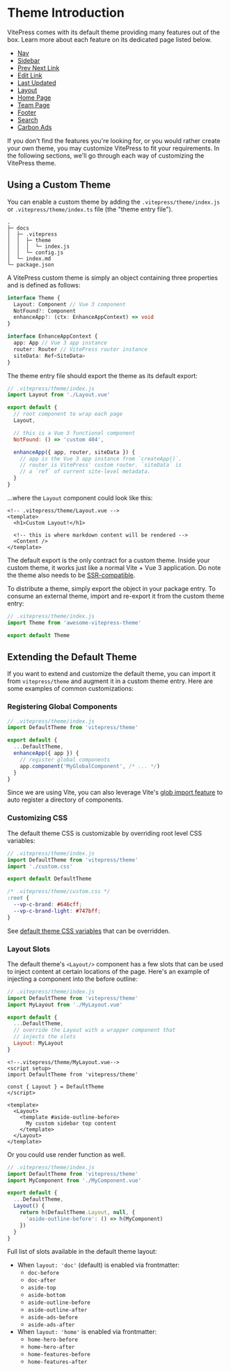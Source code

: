 # Theme Introduction

VitePress comes with its default theme providing many features out of the box. Learn more about each feature on its dedicated page listed below.

- [Nav](./theme-nav)
- [Sidebar](./theme-sidebar)
- [Prev Next Link](./theme-prev-next-link)
- [Edit Link](./theme-edit-link)
- [Last Updated](./theme-last-updated)
- [Layout](./theme-layout)
- [Home Page](./theme-home-page)
- [Team Page](./theme-team-page)
- [Footer](./theme-footer)
- [Search](./theme-search)
- [Carbon Ads](./theme-carbon-ads)

If you don't find the features you're looking for, or you would rather create your own theme, you may customize VitePress to fit your requirements. In the following sections, we'll go through each way of customizing the VitePress theme.

## Using a Custom Theme

You can enable a custom theme by adding the `.vitepress/theme/index.js` or `.vitepress/theme/index.ts` file (the "theme entry file").

```
.
├─ docs
│  ├─ .vitepress
│  │  ├─ theme
│  │  │  └─ index.js
│  │  └─ config.js
│  └─ index.md
└─ package.json
```

A VitePress custom theme is simply an object containing three properties and is defined as follows:

```ts
interface Theme {
  Layout: Component // Vue 3 component
  NotFound?: Component
  enhanceApp?: (ctx: EnhanceAppContext) => void
}

interface EnhanceAppContext {
  app: App // Vue 3 app instance
  router: Router // VitePress router instance
  siteData: Ref<SiteData>
}
```

The theme entry file should export the theme as its default export:

```js
// .vitepress/theme/index.js
import Layout from './Layout.vue'

export default {
  // root component to wrap each page
  Layout,

  // this is a Vue 3 functional component
  NotFound: () => 'custom 404',

  enhanceApp({ app, router, siteData }) {
    // app is the Vue 3 app instance from `createApp()`.
    // router is VitePress' custom router. `siteData` is
    // a `ref` of current site-level metadata.
  }
}
```

...where the `Layout` component could look like this:

```vue
<!-- .vitepress/theme/Layout.vue -->
<template>
  <h1>Custom Layout!</h1>

  <!-- this is where markdown content will be rendered -->
  <Content />
</template>
```

The default export is the only contract for a custom theme. Inside your custom theme, it works just like a normal Vite + Vue 3 application. Do note the theme also needs to be [SSR-compatible](./using-vue#browser-api-access-restrictions).

To distribute a theme, simply export the object in your package entry. To consume an external theme, import and re-export it from the custom theme entry:

```js
// .vitepress/theme/index.js
import Theme from 'awesome-vitepress-theme'

export default Theme
```

## Extending the Default Theme

If you want to extend and customize the default theme, you can import it from `vitepress/theme` and augment it in a custom theme entry. Here are some examples of common customizations:

### Registering Global Components

```js
// .vitepress/theme/index.js
import DefaultTheme from 'vitepress/theme'

export default {
  ...DefaultTheme,
  enhanceApp({ app }) {
    // register global components
    app.component('MyGlobalComponent', /* ... */)
  }
}
```

Since we are using Vite, you can also leverage Vite's [glob import feature](https://vitejs.dev/guide/features.html#glob-import) to auto register a directory of components.

### Customizing CSS

The default theme CSS is customizable by overriding root level CSS variables:

```js
// .vitepress/theme/index.js
import DefaultTheme from 'vitepress/theme'
import './custom.css'

export default DefaultTheme
```

```css
/* .vitepress/theme/custom.css */
:root {
  --vp-c-brand: #646cff;
  --vp-c-brand-light: #747bff;
}
```

See [default theme CSS variables](https://github.com/vuejs/vitepress/blob/main/src/client/theme-default/styles/vars.css) that can be overridden.

### Layout Slots

The default theme's `<Layout/>` component has a few slots that can be used to inject content at certain locations of the page. Here's an example of injecting a component into the before outline:

```js
// .vitepress/theme/index.js
import DefaultTheme from 'vitepress/theme'
import MyLayout from './MyLayout.vue'

export default {
  ...DefaultTheme,
  // override the Layout with a wrapper component that
  // injects the slots
  Layout: MyLayout
}
```

```vue
<!--.vitepress/theme/MyLayout.vue-->
<script setup>
import DefaultTheme from 'vitepress/theme'

const { Layout } = DefaultTheme
</script>

<template>
  <Layout>
    <template #aside-outline-before>
      My custom sidebar top content
    </template>
  </Layout>
</template>
```

Or you could use render function as well.

```js
// .vitepress/theme/index.js
import DefaultTheme from 'vitepress/theme'
import MyComponent from './MyComponent.vue'

export default {
  ...DefaultTheme,
  Layout() {
    return h(DefaultTheme.Layout, null, {
      'aside-outline-before': () => h(MyComponent)
    })
  }
}
```

Full list of slots available in the default theme layout:

- When `layout: 'doc'` (default) is enabled via frontmatter:
  - `doc-before`
  - `doc-after`
  - `aside-top`
  - `aside-bottom`
  - `aside-outline-before`
  - `aside-outline-after`
  - `aside-ads-before`
  - `aside-ads-after`
- When `layout: 'home'` is enabled via frontmatter:
  - `home-hero-before`
  - `home-hero-after`
  - `home-features-before`
  - `home-features-after`

